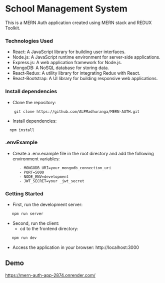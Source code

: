 # School Management System
This is a MERN Auth application created using MERN stack and REDUX Toolkit.

### Technologies Used
- React: A JavaScript library for building user interfaces.
- Node.js: A JavaScript runtime environment for server-side applications.
- Express.js: A web application framework for Node.js.
- MongoDB: A NoSQL database for storing data.
- React-Redux: A utility library for integrating Redux with React.
- React-Bootstrap: A UI library for building responsive web applications.

### Install dependencies
- Clone the repository: 
```
    git clone https://github.com/ALPMadhuranga/MERN-AUTH.git
```
- Install dependencies:
```
  npm install
```
### .envExample
- Create a .env.example file in the root directory and add the following environment variables:
  ```
     - MONGODB_URI=your_mongodb_connection_uri
     - PORT=5000
     - NODE_ENV=development
     - JWT_SECRET=your _jwt_secret

  ```
    
### Getting Started
- First, run the development server:

```bash
   npm run server
```

- Second, run the client:
    -  cd to the frontend directory:

```bash
   npm run dev
```

- Access the application in your browser: http://localhost:3000

## Demo
https://mern-auth-app-2874.onrender.com/